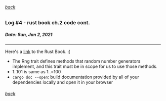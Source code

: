 ###### [back](./../README.md)

### Log #4 - rust book ch.2 code cont.
##### Date: Sun, Jan 2, 2021
-----------
Here's a [link](https://doc.rust-lang.org/book/) to the Rust Book. :)

- The Rng trait defines methods that random number generators implement, and this trait must be in scope for us to use those methods.
- 1..101 is same as 1..=100
- `cargo doc --open`: build documentation provided by all of your dependencies locally and open it in your browser



###### [back](./../README.md)